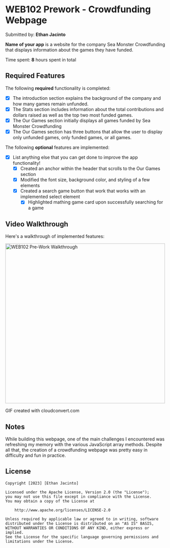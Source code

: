 # WEB102 Prework - Crowdfunding Webpage

Submitted by: **Ethan Jacinto**

**Name of your app** is a website for the company Sea Monster Crowdfunding that displays information about the games they have funded.

Time spent: **8** hours spent in total

## Required Features

The following **required** functionality is completed:

- [x] The introduction section explains the background of the company and how many games remain unfunded.
- [x] The Stats section includes information about the total contributions and dollars raised as well as the top two most funded games.
- [x] The Our Games section initially displays all games funded by Sea Monster Crowdfunding
- [x] The Our Games section has three buttons that allow the user to display only unfunded games, only funded games, or all games.

The following **optional** features are implemented:

- [x] List anything else that you can get done to improve the app functionality!
  - [x] Created an anchor within the header that scrolls to the Our Games section
  - [x] Modified the font size, background color, and styling of a few elements
  - [x] Created a search game button that work that works with an implemented select element
    - [x] Highlighted mathing game card upon successfully searching for a game

## Video Walkthrough

Here's a walkthrough of implemented features:

<img src='https://imgur.com/a/dkMWL6n' title='WEB102 Pre-Work Walkthrough' width='500px' alt='WEB102 Pre-Work Walkthrough' />

<!-- Replace this with whatever GIF tool you used! -->

GIF created with cloudconvert.com

<!-- Recommended tools:
[Kap](https://getkap.co/) for macOS
[ScreenToGif](https://www.screentogif.com/) for Windows
[peek](https://github.com/phw/peek) for Linux. -->

## Notes

While building this webpage, one of the main challenges I encountered was refreshing my memory with the various JavaScript array methods. Despite all that, the creation of a crowdfunding webpage was pretty easy in difficulty and fun in practice.

## License

    Copyright [2023] [Ethan Jacinto]

    Licensed under the Apache License, Version 2.0 (the "License");
    you may not use this file except in compliance with the License.
    You may obtain a copy of the License at

        http://www.apache.org/licenses/LICENSE-2.0

    Unless required by applicable law or agreed to in writing, software
    distributed under the License is distributed on an "AS IS" BASIS,
    WITHOUT WARRANTIES OR CONDITIONS OF ANY KIND, either express or implied.
    See the License for the specific language governing permissions and
    limitations under the License.
